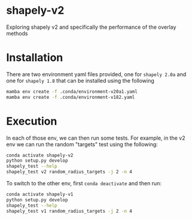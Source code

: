 # shapely-v2

Exploring shapely v2 and specifically the performance of the overlay methods


# Installation

There are two environment yaml files provided, one for `shapely 2.0a` and one for `shapely 1.8` that can be installed using the following

```bash
mamba env create -f .conda/environment-v20a1.yaml
mamba env create -f .conda/environment-v182.yaml
```

# Execution

In each of those env, we can then run some tests. For example, in the v2 env we can run the random "targets" test using the following:

```bash
conda activate shapely-v2
python setup.py develop
shapely_test --help
shapely_test v2 random_radius_targets -j 2 -n 4
```

To switch to the other env, first `conda deactivate` and then run:

```bash
conda activate shapely-v1
python setup.py develop
shapely_test --help
shapely_test v1 random_radius_targets -j 2 -n 4
```